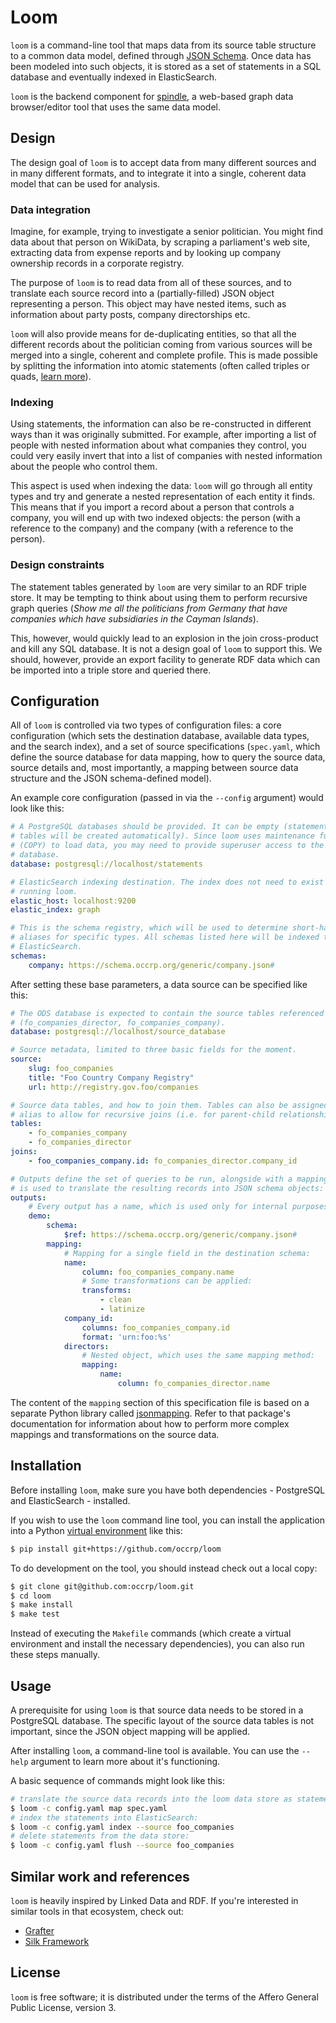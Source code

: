 # Loom

``loom`` is a command-line tool that maps data from its source table structure
to a common data model, defined through [JSON Schema](http://json-schema.org/).
Once data has been modeled into such objects, it is stored as a set of
statements in a SQL database and eventually indexed in ElasticSearch.

``loom`` is the backend component for [spindle](https://github.com/occrp/spindle),
a web-based graph data browser/editor tool that uses the same data model.

## Design

The design goal of ``loom`` is to accept data from many different sources and
in many different formats, and to integrate it into a single, coherent data
model that can be used for analysis.

### Data integration

Imagine, for example, trying to investigate a senior politician. You might find
data about that person on WikiData, by scraping a parliament's web site,
extracting data from expense reports and by looking up company ownership
records in a corporate registry.

The purpose of ``loom`` is to read data from all of these sources, and to
translate each source record into a (partially-filled) JSON object representing
a person. This object may have nested items, such as information about party
posts, company directorships etc.

``loom`` will also provide means for de-duplicating entities, so that all the
different records about the politician coming from various sources will be
merged into a single, coherent and complete profile. This is made possible by
splitting the information into atomic statements (often called triples or quads,
[learn more](http://www.w3.org/TR/rdf11-concepts/#section-triples)).

### Indexing

Using statements, the information can also be re-constructed in different ways
than it was originally submitted. For example, after importing a list of people
with nested information about what companies they control, you could very
easily invert that into a list of companies with nested information about the
people who control them.

This aspect is used when indexing the data: ``loom`` will go through all entity
types and try and generate a nested representation of each entity it finds.
This means that if you import a record about a person that controls a company,
you will end up with two indexed objects: the person (with a reference to the
company) and the company (with a reference to the person).

### Design constraints

The statement tables generated by ``loom`` are very similar to an RDF triple
store. It may be tempting to think about using them to perform recursive graph
queries (*Show me all the politicians from Germany that have companies which
have subsidiaries in the Cayman Islands*).

This, however, would quickly lead to an explosion in the join cross-product and
kill any SQL database. It is not a design goal of ``loom`` to support this. We
should, however, provide an export facility to generate RDF data which can be
imported into a triple store and queried there.

## Configuration

All of ``loom`` is controlled via two types of configuration files: a core
configuration (which sets the destination database, available data types, and
the search index), and a set of source specifications (``spec.yaml``, which
define the source database for data mapping, how to query the source data,
source details and, most importantly, a mapping between source data
structure and the JSON schema-defined model).

An example core configuration (passed in via the ``--config`` argument) would
look like this:

```yaml
# A PostgreSQL databases should be provided. It can be empty (statement
# tables will be created automatically). Since loom uses maintenance functions
# (COPY) to load data, you may need to provide superuser access to the target
# database.
database: postgresql://localhost/statements

# ElasticSearch indexing destination. The index does not need to exist prior to
# running loom.
elastic_host: localhost:9200
elastic_index: graph

# This is the schema registry, which will be used to determine short-hand
# aliases for specific types. All schemas listed here will be indexed to
# ElasticSearch.
schemas:
    company: https://schema.occrp.org/generic/company.json#
```

After setting these base parameters, a data source can be specified like this:

```yaml
# The ODS database is expected to contain the source tables referenced below
# (fo_companies_director, fo_companies_company).
database: postgresql://localhost/source_database

# Source metadata, limited to three basic fields for the moment.
source:
    slug: foo_companies
    title: "Foo Country Company Registry"
    url: http://registry.gov.foo/companies

# Source data tables, and how to join them. Tables can also be assigned an
# alias to allow for recursive joins (i.e. for parent-child relationships).
tables:
    - fo_companies_company
    - fo_companies_director
joins:
    - foo_companies_company.id: fo_companies_director.company_id

# Outputs define the set of queries to be run, alongside with a mapping that
# is used to translate the resulting records into JSON schema objects:
outputs:
    # Every output has a name, which is used only for internal purposes:
    demo:
        schema:
            $ref: https://schema.occrp.org/generic/company.json#
        mapping:
            # Mapping for a single field in the destination schema:
            name:
                column: foo_companies_company.name
                # Some transformations can be applied:
                transforms:
                    - clean
                    - latinize
            company_id:
                columns: foo_companies_company.id
                format: 'urn:foo:%s'
            directors:
                # Nested object, which uses the same mapping method:
                mapping:
                    name:
                        column: fo_companies_director.name
```

The content of the ``mapping`` section of this specification file is based on
a separate Python library called [jsonmapping](https://github.com/pudo/jsonmapping).
Refer to that package's documentation for information about how to perform more
complex mappings and transformations on the source data.

## Installation

Before installing ``loom``, make sure you have both dependencies - PostgreSQL
and ElasticSearch - installed.

If you wish to use the ``loom`` command line tool, you can install the
application into a Python [virtual environment](http://docs.python-guide.org/en/latest/dev/virtualenvs/)
like this:

```bash
$ pip install git+https://github.com/occrp/loom
```

To do development on the tool, you should instead check out a local copy:

```bash
$ git clone git@github.com:occrp/loom.git
$ cd loom
$ make install
$ make test
```

Instead of executing the ``Makefile`` commands (which create a virtual
environment and install the necessary dependencies), you can also run these
steps manually.

## Usage

A prerequisite for using ``loom`` is that source data needs to be stored in a
PostgreSQL database. The specific layout of the source data tables is not
important, since the JSON object mapping will be applied.

After installing ``loom``, a command-line tool is available. You can use the
``--help`` argument to learn more about it's functioning.

A basic sequence of commands might look like this:

```bash
# translate the source data records into the loom data store as statements:
$ loom -c config.yaml map spec.yaml
# index the statements into ElasticSearch:
$ loom -c config.yaml index --source foo_companies
# delete statements from the data store:
$ loom -c config.yaml flush --source foo_companies
```

## Similar work and references

``loom`` is heavily inspired by Linked Data and RDF. If you're interested in
similar tools in that ecosystem, check out:

* [Grafter](http://grafter.org/)
* [Silk Framework](http://silk-framework.com/)

## License

``loom`` is free software; it is distributed under the terms of the Affero
General Public License, version 3.
